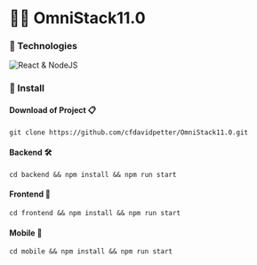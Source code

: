# 👨‍🎓 OmniStack11.0

### 🔹 Technologies

![React & NodeJS](https://cdn.filestackcontent.com/9UlIPoSATP6iLvQJgHiF "React & NodeJS")

### 🔹 Install

#### Download of Project 📋
    git clone https://github.com/cfdavidpetter/OmniStack11.0.git
#### Backend 🛠
    cd backend && npm install && npm run start
#### Frontend 💎
    cd frontend && npm install && npm run start
#### Mobile 📱
    cd mobile && npm install && npm run start
